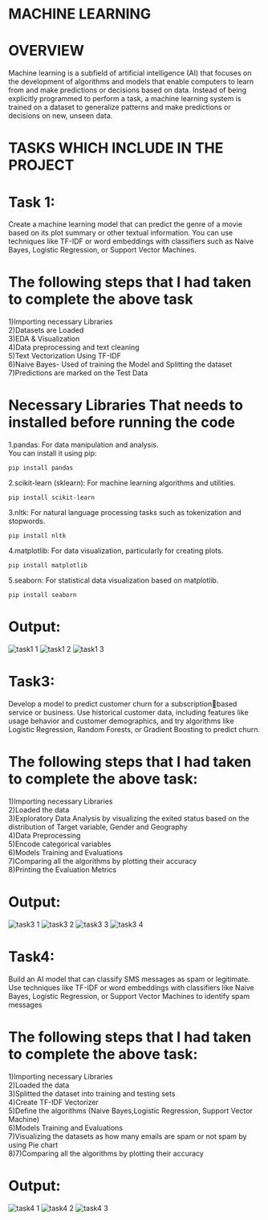 # MACHINE LEARNING
# OVERVIEW
Machine learning is a subfield of artificial intelligence (AI) that focuses on the development of algorithms and models that enable computers to learn from and make predictions or decisions based on data. Instead of being explicitly programmed to perform a task, a machine learning system is trained on a dataset to generalize patterns and make predictions or decisions on new, unseen data.
# TASKS WHICH INCLUDE IN THE PROJECT
# Task 1:
Create a machine learning model that can predict the genre of a movie based on its plot summary or other textual information. You can use techniques like TF-IDF or word embeddings with classifiers such as Naive Bayes, Logistic Regression, or Support Vector Machines.
# The following steps that I had taken to complete the above task 
1)Importing necessary Libraries<br>
2)Datasets are Loaded<br>
3)EDA & Visualization<br>
4)Data preprocessing and text cleaning<br>
5)Text Vectorization Using TF-IDF<br>
6)Naive Bayes- Used of training the Model and Splitting the dataset<br>
7)Predictions are marked on the Test Data<br>

# Necessary Libraries That needs to installed before running the code
1.pandas: For data manipulation and analysis.<br>
You can install it using pip:<br>
```
pip install pandas
```
2.scikit-learn (sklearn): For machine learning algorithms and utilities.<br>
```
pip install scikit-learn
```
3.nltk: For natural language processing tasks such as tokenization and stopwords.
```
pip install nltk
```
4.matplotlib: For data visualization, particularly for creating plots.
```
pip install matplotlib
```
5.seaborn: For statistical data visualization based on matplotlib.
```
pip install seaborn
```
# Output:
![task1 1](https://github.com/SSakthiAbinaya/CODSOFT/assets/157870756/4ca0ffea-636a-4255-a90d-0671b20caa48)
![task1 2](https://github.com/SSakthiAbinaya/CODSOFT/assets/157870756/14e0d380-a44b-4602-a31f-b848e1869d98)
![task1 3](https://github.com/SSakthiAbinaya/CODSOFT/assets/157870756/87f66a36-617c-4b9c-b725-48628f0891bb)

# Task3:
Develop a model to predict customer churn for a subscriptionbased service or business. Use historical customer data, including features like usage behavior and customer demographics, and try algorithms like Logistic Regression, Random Forests, or Gradient Boosting to predict churn.

# The following steps that I had taken to complete the above task:
1)Importing necessary Libraries <br>
2)Loaded the data <br>
3)Exploratory Data Analysis by visualizing the exited status based on the distribution of Target variable, Gender and Geography <br>
4)Data Preprocessing <br>
5)Encode categorical variables <br>
6)Models Training and Evaluations <br>
7)Comparing all the algorithms by plotting their accuracy <br>
8)Printing the Evaluation Metrics<br>

# Output:
![task3 1](https://github.com/SSakthiAbinaya/CODSOFT/assets/157870756/66bbc98a-062e-40e6-8d04-8586adb838dd)
![task3 2](https://github.com/SSakthiAbinaya/CODSOFT/assets/157870756/cc54052d-ae47-4625-ac33-922e45bacf25)
![task3 3](https://github.com/SSakthiAbinaya/CODSOFT/assets/157870756/1368ff0a-31ca-49e0-a7d4-d1d0e89b2d49)
![task3 4](https://github.com/SSakthiAbinaya/CODSOFT/assets/157870756/e12c4098-49b3-42d4-ae36-474b8cc19335)

# Task4:
Build an AI model that can classify SMS messages as spam or legitimate. Use techniques like TF-IDF or word embeddings with classifiers like Naive Bayes, Logistic Regression, or Support Vector Machines to identify spam messages

# The following steps that I had taken to complete the above task:
1)Importing necessary Libraries <br>
2)Loaded the data <br>
3)Splitted the dataset into training and testing sets<br>
4)Create TF-IDF Vectorizer<br>
5)Define the algorithms (Naive Bayes,Logistic Regression, Support Vector Machine)<br>
6)Models Training and Evaluations <br>
7)Visualizing the datasets as how many emails are spam or not spam by using Pie chart<br>
8)7)Comparing all the algorithms by plotting their accuracy <br>

# Output:
![task4 1](https://github.com/SSakthiAbinaya/CODSOFT/assets/157870756/88405707-aa2b-4273-adde-fe58ccd7d4a4)
![task4 2](https://github.com/SSakthiAbinaya/CODSOFT/assets/157870756/50cb5f7b-3928-4fb2-9023-b7696b6af14c)
![task4 3](https://github.com/SSakthiAbinaya/CODSOFT/assets/157870756/ed0f90d8-2fe1-46c7-8df6-d7280ac5970d)






